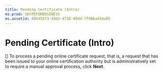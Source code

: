 ```yaml
---
title: Pending Certificate (Intro)
ms.prod: SKYPEFORBUSINESS
ms.assetid: d95455f3-39d3-4730-89dd-7f988ae5da95
---
```



# Pending Certificate (Intro)
[]
To process a pending online certificate request, that is, a request that has been issued to your online certification authority but is administratively set to require a manual approval process, click **Next**.
  
    
    


